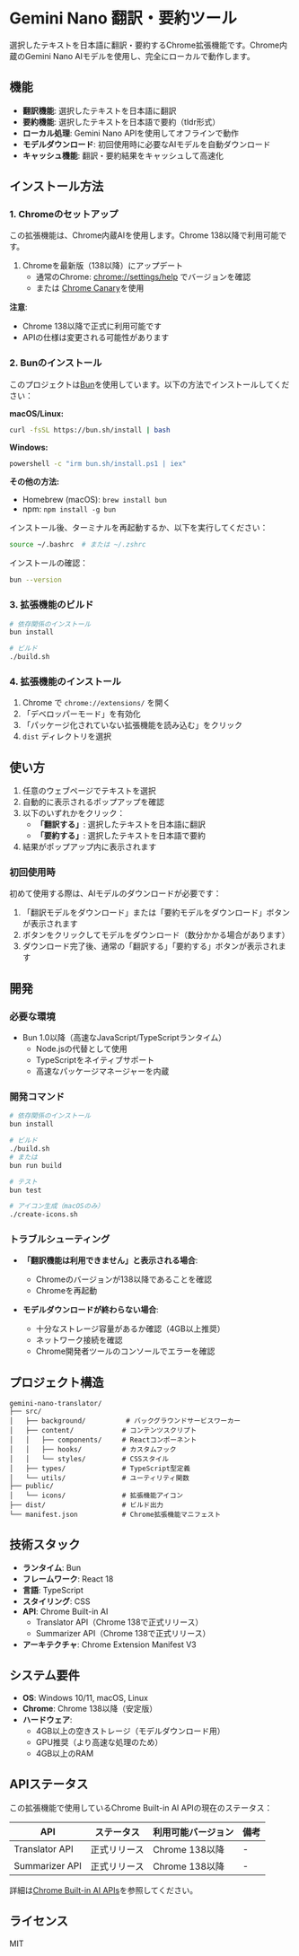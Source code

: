 # Gemini Nano 翻訳・要約ツール

選択したテキストを日本語に翻訳・要約するChrome拡張機能です。Chrome内蔵のGemini Nano AIモデルを使用し、完全にローカルで動作します。

## 機能

- **翻訳機能**: 選択したテキストを日本語に翻訳
- **要約機能**: 選択したテキストを日本語で要約（tldr形式）
- **ローカル処理**: Gemini Nano APIを使用してオフラインで動作
- **モデルダウンロード**: 初回使用時に必要なAIモデルを自動ダウンロード
- **キャッシュ機能**: 翻訳・要約結果をキャッシュして高速化

## インストール方法

### 1. Chromeのセットアップ

この拡張機能は、Chrome内蔵AIを使用します。Chrome 138以降で利用可能です。

1. Chromeを最新版（138以降）にアップデート
   - 通常のChrome: [chrome://settings/help](chrome://settings/help) でバージョンを確認
   - または [Chrome Canary](https://www.google.com/chrome/canary/)を使用

**注意**: 
- Chrome 138以降で正式に利用可能です
- APIの仕様は変更される可能性があります

### 2. Bunのインストール

このプロジェクトは[Bun](https://bun.sh)を使用しています。以下の方法でインストールしてください：

**macOS/Linux:**
```bash
curl -fsSL https://bun.sh/install | bash
```

**Windows:**
```bash
powershell -c "irm bun.sh/install.ps1 | iex"
```

**その他の方法:**
- Homebrew (macOS): `brew install bun`
- npm: `npm install -g bun`

インストール後、ターミナルを再起動するか、以下を実行してください：
```bash
source ~/.bashrc  # または ~/.zshrc
```

インストールの確認：
```bash
bun --version
```

### 3. 拡張機能のビルド

```bash
# 依存関係のインストール
bun install

# ビルド
./build.sh
```

### 4. 拡張機能のインストール

1. Chrome で `chrome://extensions/` を開く
2. 「デベロッパーモード」を有効化
3. 「パッケージ化されていない拡張機能を読み込む」をクリック
4. `dist` ディレクトリを選択

## 使い方

1. 任意のウェブページでテキストを選択
2. 自動的に表示されるポップアップを確認
3. 以下のいずれかをクリック：
   - **「翻訳する」**: 選択したテキストを日本語に翻訳
   - **「要約する」**: 選択したテキストを日本語で要約
4. 結果がポップアップ内に表示されます

### 初回使用時

初めて使用する際は、AIモデルのダウンロードが必要です：

1. 「翻訳モデルをダウンロード」または「要約モデルをダウンロード」ボタンが表示されます
2. ボタンをクリックしてモデルをダウンロード（数分かかる場合があります）
3. ダウンロード完了後、通常の「翻訳する」「要約する」ボタンが表示されます

## 開発

### 必要な環境

- Bun 1.0以降（高速なJavaScript/TypeScriptランタイム）
  - Node.jsの代替として使用
  - TypeScriptをネイティブサポート
  - 高速なパッケージマネージャーを内蔵

### 開発コマンド

```bash
# 依存関係のインストール
bun install

# ビルド
./build.sh
# または
bun run build

# テスト
bun test

# アイコン生成（macOSのみ）
./create-icons.sh
```

### トラブルシューティング

- **「翻訳機能は利用できません」と表示される場合**:
  - Chromeのバージョンが138以降であることを確認
  - Chromeを再起動

- **モデルダウンロードが終わらない場合**:
  - 十分なストレージ容量があるか確認（4GB以上推奨）
  - ネットワーク接続を確認
  - Chrome開発者ツールのコンソールでエラーを確認

## プロジェクト構造

```text
gemini-nano-translator/
├── src/
│   ├── background/          # バックグラウンドサービスワーカー
│   ├── content/            # コンテンツスクリプト
│   │   ├── components/     # Reactコンポーネント
│   │   ├── hooks/          # カスタムフック
│   │   └── styles/         # CSSスタイル
│   ├── types/              # TypeScript型定義
│   └── utils/              # ユーティリティ関数
├── public/
│   └── icons/              # 拡張機能アイコン
├── dist/                   # ビルド出力
└── manifest.json           # Chrome拡張機能マニフェスト
```

## 技術スタック

- **ランタイム**: Bun
- **フレームワーク**: React 18
- **言語**: TypeScript
- **スタイリング**: CSS
- **API**: Chrome Built-in AI
  - Translator API（Chrome 138で正式リリース）
  - Summarizer API（Chrome 138で正式リリース）
- **アーキテクチャ**: Chrome Extension Manifest V3

## システム要件

- **OS**: Windows 10/11, macOS, Linux
- **Chrome**: Chrome 138以降（安定版）
- **ハードウェア**:
  - 4GB以上の空きストレージ（モデルダウンロード用）
  - GPU推奨（より高速な処理のため）
  - 4GB以上のRAM

## APIステータス

この拡張機能で使用しているChrome Built-in AI APIの現在のステータス：

| API | ステータス | 利用可能バージョン | 備考 |
|-----|----------|------------------|------|
| Translator API | 正式リリース | Chrome 138以降 | - |
| Summarizer API | 正式リリース | Chrome 138以降 | - |

詳細は[Chrome Built-in AI APIs](https://developer.chrome.com/docs/ai/built-in-apis)を参照してください。

## ライセンス

MIT

